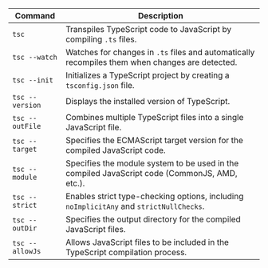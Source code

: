 | Command         | Description                                                                                     |
| --------------- | ----------------------------------------------------------------------------------------------- |
| `tsc`           | Transpiles TypeScript code to JavaScript by compiling `.ts` files.                              |
| `tsc --watch`   | Watches for changes in `.ts` files and automatically recompiles them when changes are detected. |
| `tsc --init`    | Initializes a TypeScript project by creating a `tsconfig.json` file.                            |
| `tsc --version` | Displays the installed version of TypeScript.                                                   |
| `tsc --outFile` | Combines multiple TypeScript files into a single JavaScript file.                               |
| `tsc --target`  | Specifies the ECMAScript target version for the compiled JavaScript code.                       |
| `tsc --module`  | Specifies the module system to be used in the compiled JavaScript code (CommonJS, AMD, etc.).   |
| `tsc --strict`  | Enables strict type-checking options, including `noImplicitAny` and `strictNullChecks`.         |
| `tsc --outDir`  | Specifies the output directory for the compiled JavaScript files.                               |
| `tsc --allowJs` | Allows JavaScript files to be included in the TypeScript compilation process.                   |

